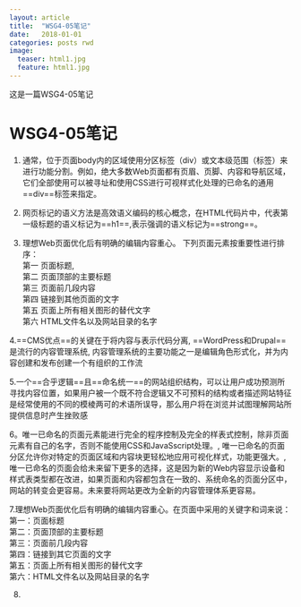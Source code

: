 ```yaml
---
layout: article
title:  "WSG4-05笔记"
date:   2018-01-01
categories: posts rwd
image:
  teaser: html1.jpg
  feature: html1.jpg
---
```

这是一篇WSG4-05笔记  
# WSG4-05笔记
1.  通常，位于页面body内的区域使用分区标签（div）或文本级范围（标签<span>）来进行功能分割。例如，绝大多数Web页面都有页眉、页脚、内容和导航区域，它们全部使用可以被寻址和使用CSS进行可视样式化处理的已命名的通用==div==标签来指定。

2.  网页标记的语义方法是高效语义编码的核心概念，在HTML代码片中，代表第一级标题的语义标记为==h1==,表示强调的语义标记为==strong==。

3.  理想Web页面优化后有明确的编辑内容重心。 下列页面元素按重要性进行排序：   
第一  页面标题,  
第二  页面顶部的主要标题  
第三  页面前几段内容    
第四  链接到其他页面的文字  
第五  页面上所有相关图形的替代文字  
第六  HTML文件名以及网站目录的名字   

4.==CMS优点==的关键在于将内容与表示代码分离, ==WordPress和Drupal==是流行的内容管理系统, 内容管理系统的主要功能之一是编辑角色形式化，并为内容创建和发布创建一个有组织的工作流

5.一个==合乎逻辑==且==命名统一==的网站组织结构，可以让用户成功预测所寻找内容位置，如果用户被一个既不符合逻辑又不可预料的结构或者描述网站特征是经常使用的不同的模棱两可的术语所误导，那么用户将在浏览并试图理解网站所提供信息时产生挫败感

6。唯一已命名的页面元素能进行完全的程序控制及完全的样表式控制，除非页面元素有自己的名字，否则不能使用CSS和JavaSscript处理。, 唯一已命名的页面分区允许你对特定的页面区域和内容块更轻松地应用可视化样式，功能更强大。, 唯一已命名的页面会给未来留下更多的选择，这是因为新的Web内容显示设备和样式表类型都在改进，如果页面和内容都包含在一致的、系统命名的页面分区中，网站的转变会更容易。未来要将网站更改为全新的内容管理体系更容易。

7.理想Web页面优化后有明确的编辑内容重心。在页面中采用的关键字和词来说：
<br>第一：页面标题
<br>第二：页面顶部的主要标题
<br>第三：页面前几段内容
<br>第四：链接到其它页面的文字
<br>第五：页面上所有相关图形的替代文字
<br>第六：HTML文件名以及网站目录的名字

8.